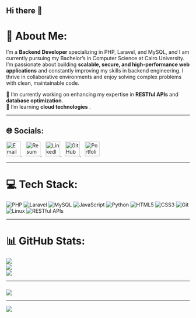 ## Hi there 👋

# 💫 About Me:
I’m a **Backend Developer** specializing in PHP, Laravel, and MySQL, and I am currently pursuing my Bachelor’s in Computer Science at Cairo University. I’m passionate about building **scalable, secure, and high-performance web applications** and constantly improving my skills in backend engineering. I thrive in collaborative environments and enjoy solving complex problems with clean, maintainable code.

🔭 I’m currently working on enhancing my expertise in **RESTful APIs** and **database optimization**.  
🌱 I’m learning **cloud technologies** .  

---

## 🌐 Socials:
<p align="left">
  <a href="mailto:moabdelghany77@gmail.com?subject=Contact%20from%20Portfolio&body=Hello%20Mohamed," style="margin-right: 10px;">
    <img src="https://img.shields.io/badge/Email-D14836?logo=gmail&logoColor=white" alt="Email" height="40">
  </a>
  <a href="https://drive.google.com/drive/folders/1Q8dhVO7dVE5Fo1jYZQWwS8w1p1xdoQOs" target="_blank" style="margin-right: 10px;">
    <img src="https://img.shields.io/badge/Resume-4285F4?style=for-the-badge&logo=google-drive&logoColor=white" alt="Resume" height="40">
  </a>
  <a href="https://www.linkedin.com/in/mohamed-abdelghany-3a53351b7" target="_blank" style="margin-right: 10px;">
    <img src="https://img.shields.io/badge/LinkedIn-%230077B5.svg?logo=linkedin&logoColor=white" alt="LinkedIn" height="40">
  </a>
  <a href="https://github.com/abdelghany-77" style="margin-right: 10px;">
    <img src="https://img.shields.io/badge/GitHub-%23121011.svg?logo=github&logoColor=white" target="_blank" alt="GitHub" height="40">
  </a>
  <a href="https://abdelghany-77.github.io">
    <img src="https://img.shields.io/badge/Portfolio-%23000000.svg?logo=firefox&logoColor=#FF7139 " target="_blank" alt="Portfolio" height="40">
  </a>
</p>

---


# 💻 Tech Stack:
![PHP](https://img.shields.io/badge/php-%23777BB4.svg?style=for-the-badge&logo=php&logoColor=white) 
![Laravel](https://img.shields.io/badge/laravel-%23FF2D20.svg?style=for-the-badge&logo=laravel&logoColor=white) 
![MySQL](https://img.shields.io/badge/mysql-%2300f.svg?style=for-the-badge&logo=mysql&logoColor=white) 
![JavaScript](https://img.shields.io/badge/javascript-%23323330.svg?style=for-the-badge&logo=javascript&logoColor=%23F7DF1E) 
![Python](https://img.shields.io/badge/python-3670A0?style=for-the-badge&logo=python&logoColor=ffdd54) 
![HTML5](https://img.shields.io/badge/html5-%23E34F26.svg?style=for-the-badge&logo=html5&logoColor=white) 
![CSS3](https://img.shields.io/badge/css3-%231572B6.svg?style=for-the-badge&logo=css3&logoColor=white) 
![Git](https://img.shields.io/badge/git-%23F05033.svg?style=for-the-badge&logo=git&logoColor=white) 
![Linux](https://img.shields.io/badge/linux-%23FCC624.svg?style=for-the-badge&logo=linux&logoColor=black) 
![RESTful APIs](https://img.shields.io/badge/RESTful%20APIs-%230072C6.svg?style=for-the-badge&logo=rest&logoColor=white)

---

# 📊 GitHub Stats:
![](https://github-readme-stats.vercel.app/api?username=abdelghany-77&theme=dracula&hide_border=false&include_all_commits=false&count_private=false)<br/>
![](https://github-readme-streak-stats.herokuapp.com/?user=abdelghany-77&theme=dracula&hide_border=false)<br/>
![](https://github-readme-stats.vercel.app/api/top-langs/?username=abdelghany-77&theme=dracula&hide_border=false&include_all_commits=false&count_private=false&layout=compact)

---

### 
![](https://quotes-github-readme.vercel.app/api?type=horizontal&theme=radical)

---

[![](https://visitcount.itsvg.in/api?id=abdelghany-74&icon=0&color=0)](https://visitcount.itsvg.in)
